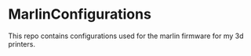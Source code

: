 # MarlinConfigurations

This repo contains configurations used for the marlin firmware for my 3d printers.